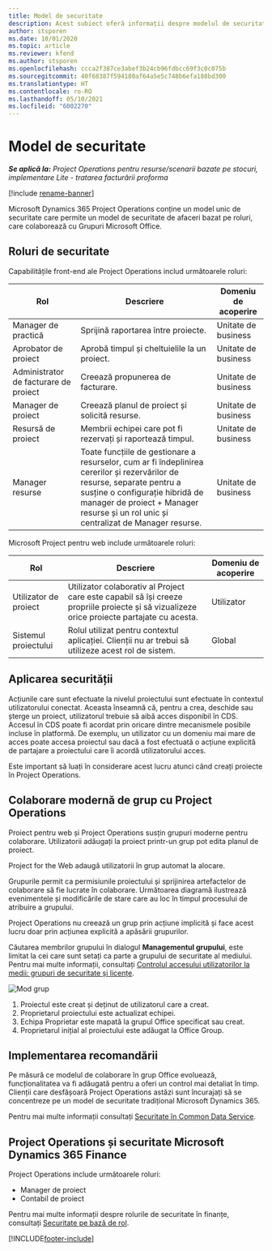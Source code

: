 ```yaml
---
title: Model de securitate
description: Acest subiect oferă informații despre modelul de securitate din Dynamics 365 Project Operations.
author: stsporen
ms.date: 10/01/2020
ms.topic: article
ms.reviewer: kfend
ms.author: stsporen
ms.openlocfilehash: ccca2f387ce3abef3b24cb96fdbcc69f3c0c075b
ms.sourcegitcommit: 40f68387f594180af64a5e5c748b6efa188bd300
ms.translationtype: HT
ms.contentlocale: ro-RO
ms.lasthandoff: 05/10/2021
ms.locfileid: "6002270"
---
```

# <a name="security-model"></a>Model de securitate

_**Se aplică la:** Project Operations pentru resurse/scenarii bazate pe stocuri, implementare Lite - tratarea facturării proforma_

[!include [rename-banner](~/includes/cc-data-platform-banner.md)]

Microsoft Dynamics 365 Project Operations conține un model unic de securitate care permite un model de securitate de afaceri bazat pe roluri, care colaborează cu Grupuri Microsoft Office. 


## <a name="security-roles"></a>Roluri de securitate
Capabilitățile front-end ale Project Operations includ următoarele roluri:

| Rol                          | Descriere                                                                                                                                                                 | Domeniu de acoperire |
|-------------------------------|-----------------------------------------------------------------------------------------------------------------------------------------------------------------------------|------|
| Manager de practică              | Sprijină raportarea între proiecte.                                                                                                            | Unitate de business              |
| Aprobator de proiect              | Aprobă timpul și cheltuielile la un proiect.                                                                                                                              | Unitate de business |
| Administrator de facturare de proiect | Creează propunerea de facturare.                                                                                                                                                 | Unitate de business |
| Manager de proiect               | Creează planul de proiect și solicită resurse.                                                                                                                              | Unitate de business |
| Resursă de proiect              | Membrii echipei care pot fi rezervați și raportează timpul.                                                                                                          | Unitate de business|
| Manager resurse              | Toate funcțiile de gestionare a resurselor, cum ar fi îndeplinirea cererilor și rezervărilor de resurse, separate pentru a susține o configurație hibridă de manager de proiect + Manager resurse și un rol unic și centralizat de Manager resurse. | Unitate de business |


Microsoft Project pentru web include următoarele roluri:

| Rol           | Descriere                                                                                                        | Domeniu de acoperire  |
|----------------|--------------------------------------------------------------------------------------------------------------------|--------|
| Utilizator de proiect   | Utilizator colaborativ al Project   care este capabil să își creeze propriile proiecte și să vizualizeze orice proiecte partajate cu   acesta. | Utilizator   |
| Sistemul proiectului | Rolul utilizat pentru contextul   aplicației. Clienții nu ar trebui să utilizeze acest rol de sistem.                                    | Global |

## <a name="security-enforcement"></a>Aplicarea securității
Acțiunile care sunt efectuate la nivelul proiectului sunt efectuate în contextul utilizatorului conectat. Aceasta înseamnă că, pentru a crea, deschide sau șterge un proiect, utilizatorul trebuie să aibă acces disponibil în CDS. Accesul în CDS poate fi acordat prin oricare dintre mecanismele posibile incluse în platformă. De exemplu, un utilizator cu un domeniu mai mare de acces poate accesa proiectul sau dacă a fost efectuată o acțiune explicită de partajare a proiectului care îi acordă utilizatorului acces.

Este important să luați în considerare acest lucru atunci când creați proiecte în Project Operations.

## <a name="modern-group-collaboration-with-project-operations"></a>Colaborare modernă de grup cu Project Operations
Proiect pentru web și Project Operations susțin grupuri moderne pentru colaborare. Utilizatorii adăugați la proiect printr-un grup pot edita planul de proiect.

Project for the Web adaugă utilizatorii în grup automat la alocare.

Grupurile permit ca permisiunile proiectului și sprijinirea artefactelor de colaborare să fie lucrate în colaborare. Următoarea diagramă ilustrează evenimentele și modificările de stare care au loc în timpul procesului de atribuire a grupului.

Project Operations nu creează un grup prin acțiune implicită și face acest lucru doar prin acțiunea explicită a apăsării grupurilor.

Căutarea membrilor grupului în dialogul **Managementul grupului**, este limitat la cei care sunt setați ca parte a grupului de securitate al mediului. Pentru mai multe informații, consultați [Controlul accesului utilizatorilor la medii: grupuri de securitate și licențe](/power-platform/admin/control-user-access).

![Mod grup](./media/groupsmode.png)

1. Proiectul este creat și deținut de utilizatorul care a creat.
2. Proprietarul proiectului este actualizat echipei.
3. Echipa Proprietar este mapată la grupul Office specificat sau creat.
4. Proprietarul inițial al proiectului este adăugat la Office Group.

## <a name="deployment-recommendation"></a>Implementarea recomandării
Pe măsură ce modelul de colaborare în grup Office evoluează, funcționalitatea va fi adăugată pentru a oferi un control mai detaliat în timp. Clienții care desfășoară Project Operations astăzi sunt încurajați să se concentreze pe un model de securitate tradițional Microsoft Dynamics 365.

Pentru mai multe informații consultați [Securitate în Common Data Service](/power-platform/admin/wp-security).

## <a name="project-operations-and-microsoft-dynamics-365-finance-security"></a>Project Operations și securitate Microsoft Dynamics 365 Finance
Project Operations include următoarele roluri:

- Manager de proiect
- Contabil de proiect

Pentru mai multe informații despre rolurile de securitate în finanțe, consultați [Securitate pe bază de rol](/dynamics365/fin-ops-core/dev-itpro/sysadmin/role-based-security).




[!INCLUDE[footer-include](../includes/footer-banner.md)]